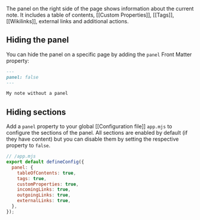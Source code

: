 The panel on the right side of the page shows information about the current note. It includes a table of contents, [[Custom Properties]], [[Tags]], [[Wikilinks]], external links and additional actions.

## Hiding the panel

You can hide the panel on a specific page by adding the `panel` Front Matter property:

```markdown
---
panel: false
---

My note without a panel
```

## Hiding sections

Add a `panel` property to your global [[Configuration file]] `app.mjs` to configure the
sections of the panel. All sections are enabled by default (if they have content) but you
can disable them by setting the respective property to `false`.

```js
// /app.mjs
export default defineConfig({
  panel: {
    tableOfContents: true,
    tags: true,
    customProperties: true,
    incomingLinks: true,
    outgoingLinks: true,
    externalLinks: true,
  },
});
```
